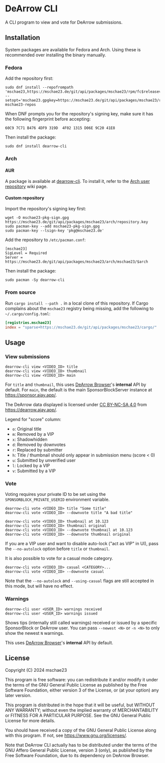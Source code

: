 # DeArrow CLI
A CLI program to view and vote for DeArrow submissions.

## Installation
System packages are available for Fedora and Arch. Using these is recommended over installing the binary manually.

### Fedora
Add the repository first:
```
sudo dnf install --repofrompath 'mschae23,https://mschae23.de/git/api/packages/mschae23/rpm/fc$releasever' --setopt='mschae23.gpgkey=https://mschae23.de/git/api/packages/mschae23/rpm/repository.key' mschae23-repos
```

When DNF prompts you for the repository's signing key, make sure it has the following fingerprint before accepting:
```
60C9 7C71 B476 4DF9 319D  4F02 1315 D06E 9C20 41E8
```

Then install the package:
```
sudo dnf install dearrow-cli
```

### Arch
#### AUR
A package is available at [dearrow-cli](https://aur.archlinux.org/packages/dearrow-cli). To install it, refer to
the [Arch user repository](https://wiki.archlinux.org/title/Arch_User_Repository) wiki page.

#### Custom repository
Import the repository's signing key first:
```
wget -O mschae23-pkg-sign.gpg https://mschae23.de/git/api/packages/mschae23/arch/repository.key
sudo pacman-key --add mschae23-pkg-sign.gpg
sudo pacman-key --lsign-key 'pkg@mschae23.de'
```

Add the repository to `/etc/pacman.conf`:
```
[mschae23]
SigLevel = Required
Server = https://mschae23.de/git/api/packages/mschae23/arch/mschae23/$arch
```

Then install the package:
```
sudo pacman -Sy dearrow-cli
```

### From source
Run `cargo install --path .` in a local clone of this repository. If Cargo complains about the `mschae23` registry being missing,
add the following to `~/.cargo/config.toml`:

```toml
[registries.mschae23]
index = "sparse+https://mschae23.de/git/api/packages/mschae23/cargo/"
```

## Usage
### View submissions
```
dearrow-cli view <VIDEO_ID> title
dearrow-cli view <VIDEO_ID> thumbnail
dearrow-cli view <VIDEO_ID> main
```

For `title` and `thumbnail`, this uses [DeArrow Browser](https://github.com/mini-bomba/DeArrowBrowser)'s **internal** API
by default. For `main`, the default is the main SponsorBlockServer instance at <https://sponsor.ajay.app/>.

The DeArrow data displayed is licensed under [CC BY-NC-SA 4.0](https://creativecommons.org/licenses/by-nc-sa/4.0/)
from <https://dearrow.ajay.app/>.

Legend for "score" column:
- `o`: Original title
- `m`: Removed by a VIP
- `x`: Shadowhidden
- `d`: Removed by downvotes
- `r`: Replaced by submitter
- `h`: Title / thumbnail should only appear in submission menu (score < 0)
- `u`: Submitted by unverified user
- `l`: Locked by a VIP
- `v`: Submitted by a VIP

### Vote
Voting requires your private ID to be set using the `SPONSORBLOCK_PRIVATE_USERID` environment variable.

```
dearrow-cli vote <VIDEO_ID> title "Some title"
dearrow-cli vote <VIDEO_ID> --downvote title "A bad title"

dearrow-cli vote <VIDEO_ID> thumbnail at 10.123
dearrow-cli vote <VIDEO_ID> thumbnail original
dearrow-cli vote <VIDEO_ID> --downvote thumbnail at 10.123
dearrow-cli vote <VIDEO_ID> --downvote thumbnail original
```

If you are a VIP user and want to disable auto-lock ("act as VIP" in UI), pass the `--no-autolock` option before
`title` or `thumbnail`.

It is also possible to vote for a casual mode category.

```
dearrow-cli vote <VIDEO_ID> casual <CATEGORY>...
dearrow-cli vote <VIDEO_ID> --downvote casual
```

Note that the `--no-autolock` and `--using-casual` flags are still accepted in this mode, but will have no effect.

### Warnings
```
dearrow-cli user <USER_ID> warnings received
dearrow-cli user <USER_ID> warnings issued
```

Shows tips (internally still called warnings) received or issued by a specific SponsorBlock or DeArrow user. You can
pass `--newest <N>` or `-n <N>` to only show the newest `N` warnings.

This uses [DeArrow Browser](https://github.com/mini-bomba/DeArrowBrowser)'s **internal** API by default.

## License
Copyright (C) 2024  mschae23

This program is free software: you can redistribute it and/or modify
it under the terms of the GNU General Public License as published by
the Free Software Foundation, either version 3 of the License, or
(at your option) any later version.

This program is distributed in the hope that it will be useful,
but WITHOUT ANY WARRANTY; without even the implied warranty of
MERCHANTABILITY or FITNESS FOR A PARTICULAR PURPOSE.  See the
GNU General Public License for more details.

You should have received a copy of the GNU General Public License
along with this program.  If not, see <https://www.gnu.org/licenses/>.

Note that DeArrow CLI actually has to be distributed under the terms
of the GNU Affero General Public License, version 3 (only), as published
by the Free Software Foundation, due to its dependency on DeArrow Browser.

